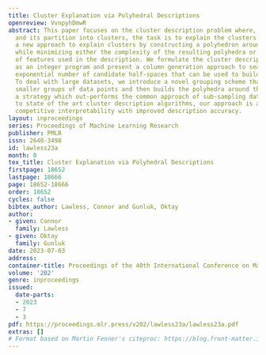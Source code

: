 ```yaml
---
title: Cluster Explanation via Polyhedral Descriptions
openreview: VvnpyhDmwR
abstract: This paper focuses on the cluster description problem where, given a dataset
  and its partition into clusters, the task is to explain the clusters. We introduce
  a new approach to explain clusters by constructing a polyhedron around each cluster
  while minimizing either the complexity of the resulting polyhedra or the number
  of features used in the description. We formulate the cluster description problem
  as an integer program and present a column generation approach to search over an
  exponential number of candidate half-spaces that can be used to build the polyhedra.
  To deal with large datasets, we introduce a novel grouping scheme that first forms
  smaller groups of data points and then builds the polyhedra around the grouped data,
  a strategy which out-performs the common approach of sub-sampling data. Compared
  to state of the art cluster description algorithms, our approach is able to achieve
  competitive interpretability with improved description accuracy.
layout: inproceedings
series: Proceedings of Machine Learning Research
publisher: PMLR
issn: 2640-3498
id: lawless23a
month: 0
tex_title: Cluster Explanation via Polyhedral Descriptions
firstpage: 18652
lastpage: 18666
page: 18652-18666
order: 18652
cycles: false
bibtex_author: Lawless, Connor and Gunluk, Oktay
author:
- given: Connor
  family: Lawless
- given: Oktay
  family: Gunluk
date: 2023-07-03
address: 
container-title: Proceedings of the 40th International Conference on Machine Learning
volume: '202'
genre: inproceedings
issued:
  date-parts:
  - 2023
  - 7
  - 3
pdf: https://proceedings.mlr.press/v202/lawless23a/lawless23a.pdf
extras: []
# Format based on Martin Fenner's citeproc: https://blog.front-matter.io/posts/citeproc-yaml-for-bibliographies/
---
```

